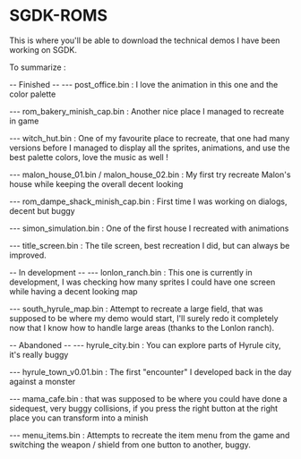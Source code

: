# SGDK-ROMS
This is where you'll be able to download the technical demos I have been working on SGDK.

To summarize :

-- Finished --
--- post_office.bin : I love the animation in this one and the color palette

--- rom_bakery_minish_cap.bin : Another nice place I managed to recreate in game

--- witch_hut.bin : One of my favourite place to recreate, that one had many versions before I managed to display all the sprites, animations, and use the best palette colors, love the music as well !

--- malon_house_01.bin / malon_house_02.bin : My first try recreate Malon's house while keeping the overall decent looking

--- rom_dampe_shack_minish_cap.bin : First time I was working on dialogs, decent but buggy

--- simon_simulation.bin : One of the first house I recreated with animations

--- title_screen.bin : The tile screen, best recreation I did, but can always be improved.
  
-- In development --
--- lonlon_ranch.bin : This one is currently in development, I was checking how many sprites I could have one screen while having a decent looking map

--- south_hyrule_map.bin : Attempt to recreate a large field, that was supposed to be where my demo would start, I'll surely redo it completely now that I know how to handle large areas (thanks to the Lonlon ranch).

-- Abandoned -- 
--- hyrule_city.bin : You can explore parts of Hyrule city, it's really buggy

--- hyrule_town_v0.01.bin : The first "encounter" I developed back in the day against a monster

--- mama_cafe.bin : that was supposed to be where you could have done a sidequest, very buggy collisions, if you press the right button at the right place you can transform into a minish

--- menu_items.bin : Attempts to recreate the item menu from the game and switching the weapon / shield from one button to another, buggy.
